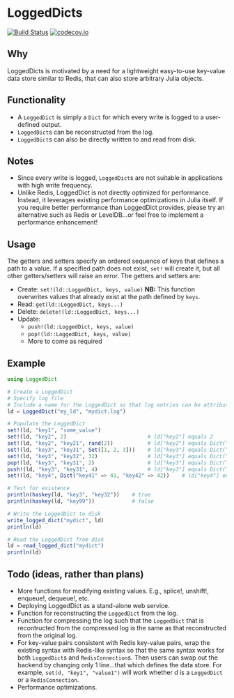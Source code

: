 # LoggedDicts

[![Build Status](https://travis-ci.org/JockLawrie/LoggedDicts.jl.svg?branch=master)](https://travis-ci.org/JockLawrie/LoggedDicts.jl)
[![codecov.io](http://codecov.io/github/JockLawrie/LoggedDicts.jl/coverage.svg?branch=master)](http://codecov.io/github/JockLawrie/LoggedDicts.jl?branch=master)

## Why
LoggedDicts is motivated by a need for a lightweight easy-to-use key-value data store similar to Redis, that can also store arbitrary Julia objects.

## Functionality
- A `LoggedDict` is simply a `Dict` for which every write is logged to a user-defined output.
- `LoggedDict`s can be reconstructed from the log.
- `LoggedDict`s can also be directly written to and read from disk.

## Notes
- Since every write is logged, `LoggedDict`s are not suitable in applications with high write frequency.
- Unlike Redis, LoggedDict is not directly optimized for performance. Instead, it leverages existing performance optimizations in Julia itself. If you require better performance than LoggedDict provides, please try an alternative such as Redis or LevelDB...or feel free to implement a performance enhancement!

## Usage
The getters and setters specify an ordered sequence of keys that defines a path to a value.
If a specified path does not exist, `set!` will create it, but all other getters/setters will raise an error.
The getters and setters are:
- Create: `set!(ld::LoggedDict, keys, value)`   __NB:__ This function overwrites values that already exist at the path defined by `keys`.
- Read:   `get(ld::LoggedDict, keys...)`
- Delete: `delete!(ld::LoggedDict, keys...)`
- Update:
    - `push!(ld::LoggedDict, keys, value)`
    - `pop!(ld::LoggedDict, keys, value)`
    - More to come as required

## Example
```julia
using LoggedDict

# Create a LoggedDict
# Specify log file
# Include a name for the LoggedDict so that log entries can be attributed to this LoggedDict (in case other data sources write to log file)
ld = LoggedDict("my_ld", "mydict.log")

# Populate the LoggedDict
set!(ld, "key1", "some_value")
set!(ld, "key2", 2)                          # ld["key2"] equals 2
set!(ld, "key2", "key21", rand(2))           # ld["key2"] equals Dict("key21" => [rand(), rand()]), overwrites previous value of 2
set!(ld, "key3", "key31", Set([1, 2, 3]))    # ld["key3"] equals Dict("key31" => Set([1, 2, 3]))
set!(ld, "key3", "key32", 32)                # ld["key3"] equals Dict("key31" => Set([1, 2, 3]), "key32" => 32)
pop!(ld, "key3", "key31", 2)                 # ld["key3"] equals Dict("key31" => Set([1, 3]), "key32" => 32)
push!(ld, "key3", "key31", 4)                # ld["key3"] equals Dict("key31" => Set([1, 3, 4]), "key32" => 32)
set!(ld, "key4", Dict("key41" => 41, "key42" => 42))    # ld["key4"] equals Dict("key41" => 4, "key42" => 42)

# Test for existence
println(haskey(ld, "key3", "key32"))    # true
println(haskey(ld, "key99"))            # false

# Write the LoggedDict to disk
write_logged_dict("mydict", ld)
println(ld)

# Read the LoggedDict from disk
ld = read_logged_dict("mydict")
println(ld)
```

## Todo (ideas, rather than plans)
- More functions for modifying existing values. E.g., splice!, unshift!, enqueue!, dequeue!, etc.
- Deploying LoggedDict as a stand-alone web service.
- Function for reconstructing the `LoggedDict` from the log.
- Function for compressing the log such that the `LoggedDict` that is recontructed from the compressed log is the same as that reconstructed from the original log.
- For key-value pairs consistent with Redis key-value pairs, wrap the existing syntax with Redis-like syntax so that the same syntax works for both `LoggedDict`s and `RedisConnection`s. Then users can swap out the backend by changing only 1 line...that which defines the data store. For example, `set(d, "key1", "value1")` will work whether d is a `LoggedDict` or a `RedisConnection`.
- Performance optimizations.
